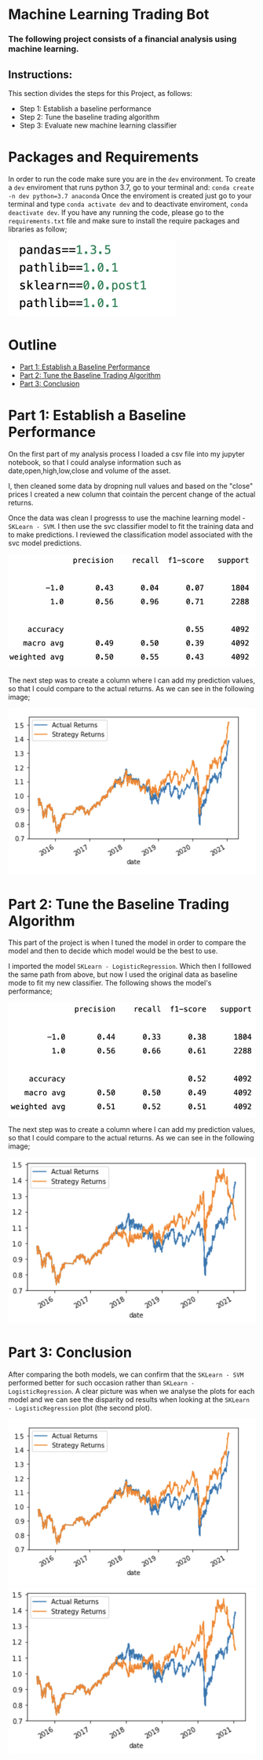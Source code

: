 # Machine Learning Trading Bot
### The following project consists of a financial analysis using machine learning.

## Instructions:

This section divides the steps for this Project, as follows:
* Step 1: Establish a baseline performance 
* Step 2: Tune the baseline trading algorithm
* Step 3: Evaluate new machine learning classifier

# Packages and Requirements
In order to run the code make sure you are in the `dev` environment. To create a `dev` enviroment that runs python 3.7, go to your terminal and:
`conda create -n dev python=3.7 anaconda`
Once the enviroment is created just go to your terminal and type `conda activate dev` and to deactivate enviroment, `conda deactivate dev`.
If you have any running the code, please go to the `requirements.txt` file and make sure to install the require packages and libraries as follow;

![fi](5.png)

# Outline
- [Part 1: Establish a Baseline Performance](#part-1-establish-a-baseline-performance)
- [Part 2: Tune the Baseline Trading Algorithm](#part-2-tune-the-baseline-trading-algorithm)
- [Part 3: Conclusion](#part-4-conclusion)

# Part 1: Establish a Baseline Performance
On the first part of my analysis process I loaded a csv file into my jupyter notebook, so that I could analyse information such as date,open,high,low,close and volume of the asset.

I, then cleaned some data by dropning null values and based on the "close" prices I created a new column that cointain the percent change of the actual returns.

Once the data was clean I progresss to use the machine learning model - `SKLearn - SVM`. I then use the svc classifier model to fit the training data and to make predictions. I reviewed the classification model associated with the svc model predictions.

![first](1.png)

The next step was to create a column where I can add my prediction values, so that I could compare to the actual returns. As we can see in the following image;

![sec](2.png)

# Part 2: Tune the Baseline Trading Algorithm
This part of the project is when I tuned the model in order to compare the model and then to decide which model would be the best to use.

I imported the model `SKLearn - LogisticRegression`. Which then I folllowed the same path from above, but now I used the original data as baseline mode to fit my new classifier. The following shows the model's performance;

![tree](3.png)

The next step was to create a column where I can add my prediction values, so that I could compare to the actual returns. As we can see in the following image;

![for](4.png)

# Part 3: Conclusion

After comparing the both models, we can confirm that the `SKLearn - SVM` performed better for such occasion rather than `SKLearn - LogisticRegression`. A clear picture was when we analyse the plots for each model and we can see the disparity od results when looking at the `SKLearn - LogisticRegression` plot  (the second plot).

![sec](2.png) ![for](4.png)